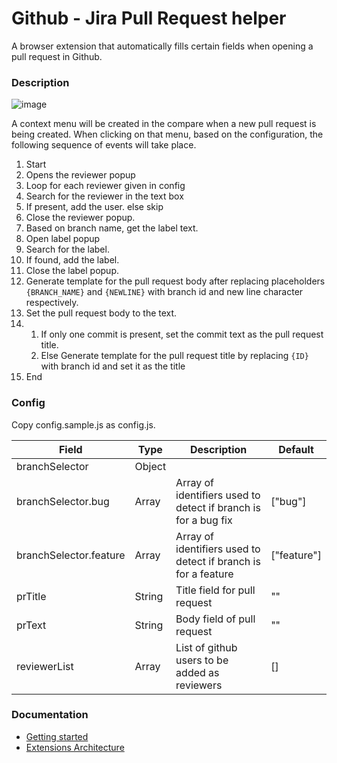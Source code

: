 # Github - Jira Pull Request helper
A browser extension that automatically fills certain fields when opening a pull request in Github.  

### Description ###
![image](https://user-images.githubusercontent.com/14849347/111897852-8ced3400-89df-11eb-93fa-55c82ef88664.png)

A context menu will be created in the compare when a new pull request is being created. When clicking on that menu, based on the configuration, the following sequence of events will take place.

1. Start
2. Opens the reviewer popup
3. Loop for each reviewer given in config
4. Search for the reviewer in the text box
5. If present, add the user. else skip
6. Close the reviewer popup.
7. Based on branch name, get the label text.
8. Open label popup
9. Search for the label.
10. If found, add the label.
11. Close the label popup.
12. Generate template for the pull request body after replacing placeholders `{BRANCH_NAME}` and `{NEWLINE}` with branch id and new line character respectively.
13. Set the pull request body to the text.
14. 1. If only one commit is present, set the commit text as the pull request title.
    2. Else Generate template for the pull request title by replacing `{ID}` with branch id and set it as the title
15. End


### Config ###
Copy config.sample.js as config.js.

Field | Type  | Description | Default |
------|-------|-------------|---------|
branchSelector | Object |  | |
branchSelector.bug | Array | Array of identifiers used to detect if branch is for a bug fix  | ["bug"] |
branchSelector.feature   | Array | Array of identifiers used to detect if branch is for a feature | ["feature"] |
prTitle| String | Title field for pull request | "" |
prText| String | Body field of pull request | "" |
reviewerList  | Array | List of github users to be added as reviewers | [] |

### Documentation ###
* [Getting started](https://developer.chrome.com/docs/extensions/mv3/getstarted/)  
* [Extensions Architecture](https://developer.chrome.com/docs/extensions/mv3/architecture-overview/)

